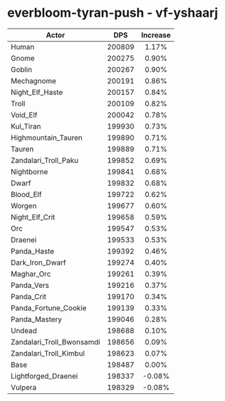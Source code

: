 # everbloom-tyran-push - vf-yshaarj
| Actor | DPS | Increase |
|---|:---:|:---:|
|Human|200809|1.17%|
|Gnome|200275|0.90%|
|Goblin|200267|0.90%|
|Mechagnome|200191|0.86%|
|Night_Elf_Haste|200157|0.84%|
|Troll|200109|0.82%|
|Void_Elf|200042|0.78%|
|Kul_Tiran|199930|0.73%|
|Highmountain_Tauren|199890|0.71%|
|Tauren|199889|0.71%|
|Zandalari_Troll_Paku|199852|0.69%|
|Nightborne|199841|0.68%|
|Dwarf|199832|0.68%|
|Blood_Elf|199722|0.62%|
|Worgen|199677|0.60%|
|Night_Elf_Crit|199658|0.59%|
|Orc|199547|0.53%|
|Draenei|199533|0.53%|
|Panda_Haste|199392|0.46%|
|Dark_Iron_Dwarf|199274|0.40%|
|Maghar_Orc|199261|0.39%|
|Panda_Vers|199216|0.37%|
|Panda_Crit|199170|0.34%|
|Panda_Fortune_Cookie|199139|0.33%|
|Panda_Mastery|199046|0.28%|
|Undead|198688|0.10%|
|Zandalari_Troll_Bwonsamdi|198656|0.09%|
|Zandalari_Troll_Kimbul|198623|0.07%|
|Base|198487|0.00%|
|Lightforged_Draenei|198337|-0.08%|
|Vulpera|198329|-0.08%|

